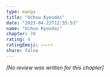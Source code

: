 ```yaml
---
type: manga
title: "Uchuu Kyoudai"
date: "2023-04-22T12:55:53"
name: "Uchuu Kyoudai"
chapter: 70
rating: 4
ratingEmoji: ⭐️⭐️⭐️⭐️
share: false
---
```


*[No review was written for this chapter]*
